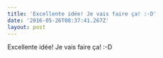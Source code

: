 ```yaml
---
title: 'Excellente idée! Je vais faire ça! :-D'
date: '2016-05-26T08:37:41.267Z'
layout: post
---
```

Excellente idée! Je vais faire ça! :-D
